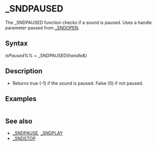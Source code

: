 # _SNDPAUSED

The _SNDPAUSED function checks if a sound is paused. Uses a handle parameter passed from [_SNDOPEN](_SNDOPEN.md).

  

## Syntax

*isPaused%%* = _SNDPAUSED(*handle&*)
  

## Description

* Returns true (-1) if the sound is paused. False (0) if not paused.

  

## Examples

``` [PRINT](PRINT.md) _SNDPAUSED(h&)  
```

  

## See also

* [_SNDPAUSE](_SNDPAUSE.md), [_SNDPLAY](_SNDPLAY.md)
* [_SNDSTOP](_SNDSTOP.md)

  
